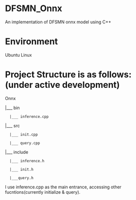 # DFSMN_Onnx
An implementation of DFSMN onnx model using C++

# Environment
Ubuntu Linux

# Project Structure is as follows:(under active development)
Onnx

|___ bin

      |___ inference.cpp
      
|___ src

      |___ init.cpp
      
      |___ query.cpp
      
|___ include

      |___ inference.h
      
      |___ init.h
      
      |___query.h


I use inference.cpp as the main entrance, accessing other fucntions(currently initialize & query).
